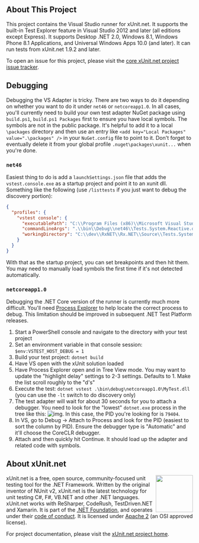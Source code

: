 ## About This Project

This project contains the Visual Studio runner for xUnit.net. It supports the built-in Test Explorer feature in Visual Studio 2012 and later (all editions except Express). It supports Desktop .NET 2.0, Windows 8.1, Windows Phone 8.1 Applications, and Universal Windows Apps 10.0 (and later). It can run tests from xUnit.net 1.9.2 and later.

To open an issue for this project, please visit the [core xUnit.net project issue tracker](https://github.com/xunit/xunit/issues).

## Debugging 

Debugging the VS Adapter is tricky. There are two ways to do it depending on whether you want to do it under `net46` or `netcoreapp1.0`. In all cases, you'll currently need to build your own test adapter NuGet package using `build.ps1`, `build.ps1 Packages` first to ensure you have local symbols. The symbols are not in the public package. It's helpful to add it to a local `\packages` directory and then use an entry like `<add key="Local Packages" value=".\packages" />` in your `NuGet.config` file to point to it. Don't forget to eventually delete it from your global profile `.nuget\packages\xunit...` when you're done.

### `net46`
Easiest thing to do is add a `launchSettings.json` file that adds the `vstest.console.exe` as a startup project and point it to an xunit dll. Something like the following (use `/listtests` if you just want to debug the discovery portion):

```json
{
  "profiles": {
    "vstest console": {
      "executablePath": "C:\\Program Files (x86)\\Microsoft Visual Studio\\2017\\Enterprise\\Common7\\IDE\\CommonExtensions\\Microsoft\\TestWindow\\vstest.console.exe",
      "commandLineArgs": ".\\bin\\Debug\\net46\\Tests.System.Reactive.dll /TestAdapterPath:.\\bin\\Debug\\net46 /listtests",
      "workingDirectory": "C:\\dev\\RxNET\\Rx.NET\\Source\\Tests.System.Reactive\\"
    }
  }
}
```

With that as the startup project, you can set breakpoints and then hit them. You may need to manually load symbols the first time if it's not detected automatically.

### `netcoreapp1.0`

Debugging the .NET Core version of the runner is currently much more difficult. You'll need [Process Explorer](https://technet.microsoft.com/en-us/sysinternals/processexplorer.aspx) to help locate the correct process to debug. This limitation should be improved in subsequent .NET Test Platform releases.

1. Start a PowerShell console and navigate to the directory with your test project
2. Set an environment variable in that console session: `$env:VSTEST_HOST_DEBUG = 1`
3. Build your test project: `dotnet build`
4. Have VS open with the xUnit solution loaded
5. Have Process Explorer open and in Tree View mode. You may want to update the "highlight delay" settings to 2-3 settings. Defaults to 1. Make the list scroll roughly to the "d's" 
6. Execute the test: `dotnet vstest .\bin\debug\netcoreapp1.0\MyTest.dll` (you can use the  `-lt` switch to do discovery only)
7. The test adapter will wait for about 30 seconds for you to attach a debugger. You need to look for the "lowest" `dotnet.exe` process in the tree like this: ![img](https://cloud.githubusercontent.com/assets/1427284/21454655/2ca31676-c8e8-11e6-937b-06b16d8b9254.png). In this case, the PID you're looking for is `79404`.
8. In VS, go to Debug -> Attach to Process and look for the PID (easiest to sort the column by PID). Ensure the debugger type is "Automatic" and it'll choose the CoreCLR debugger. 
9. Attach and then quickly hit Continue. It should load up the adapter and related code with symbols.

## About xUnit.net

[<img align="right" src="https://xunit.github.io/images/dotnet-fdn-logo.png" width="100" />](https://www.dotnetfoundation.org/)

xUnit.net is a free, open source, community-focused unit testing tool for the .NET Framework. Written by the original inventor of NUnit v2, xUnit.net is the latest technology for unit testing C#, F#, VB.NET and other .NET languages. xUnit.net works with ReSharper, CodeRush, TestDriven.NET and Xamarin. It is part of the [.NET Foundation](https://www.dotnetfoundation.org/), and operates under their [code of conduct](http://www.dotnetfoundation.org/code-of-conduct). It is licensed under [Apache 2](https://opensource.org/licenses/Apache-2.0) (an OSI approved license).

For project documentation, please visit the [xUnit.net project home](https://xunit.github.io/).
